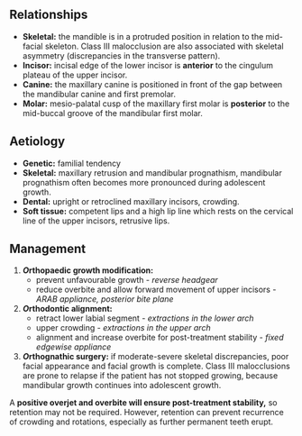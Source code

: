 ## Relationships
* **Skeletal:** the mandible is in a protruded position in relation to the mid-facial skeleton. Class III malocclusion are also associated with skeletal asymmetry (discrepancies in the transverse pattern).
* **Incisor:** incisal edge of the lower incisor is **anterior** to the cingulum plateau of the upper incisor.
* **Canine:** the maxillary canine is positioned in front of the gap between the mandibular canine and first premolar.
* **Molar:** mesio-palatal cusp of the maxillary first molar is **posterior** to the mid-buccal groove of the mandibular first molar.

## Aetiology
* **Genetic:** familial tendency
* **Skeletal:** maxillary retrusion and mandibular prognathism, mandibular prognathism often becomes more pronounced during adolescent growth.
* **Dental:** upright or retroclined maxillary incisors, crowding.
* **Soft tissue:** competent lips and a high lip line which rests on the cervical line of the upper incisors, retrusive lips.

## Management
1. ***O*rthopaedic growth modification:**
	* prevent unfavourable growth - *reverse headgear* 
	* reduce overbite and allow forward movement of upper incisors - *ARAB appliance, posterior bite plane*
2. ***O*rthodontic alignment:**
	* retract lower labial segment - *extractions in the lower arch*
	* upper crowding - *extractions in the upper arch*
	* alignment and increase overbite for post-treatment stability - *fixed edgewise appliance*
3. ***O*rthognathic surgery:** if moderate-severe skeletal discrepancies, poor facial appearance and facial growth is complete. Class III malocclusions are prone to relapse if the patient has not stopped growing, because mandibular growth continues into adolescent growth.

A **positive overjet and overbite will ensure post-treatment stability,** so retention may not be required. However, retention can prevent recurrence of crowding and rotations, especially as further permanent teeth erupt. 

